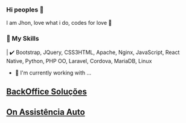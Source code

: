 ### Hi peoples 👋

I am Jhon, love what i do, codes for love 💛

### 📜 My Skills
| ✔️ Bootstrap, JQuery, CSS3HTML, Apache, Nginx, JavaScript, React Native, Python, PHP OO, Laravel, Cordova, MariaDB, Linux

- 🔭 I'm currently working with ...

[BackOffice Soluções](https://www.backofficesolucoes.io "Clique e acesse agora!")
-
[On Assistência Auto](https://www.onassistencia.com.br "Clique e acesse agora!")
-

